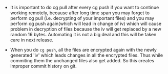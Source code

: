 - It is important to do cg pull after every cg push if you want to continue working remotely, because after long time span you may forget to perform cg pull (i.e. decrypting of your important files) and you may perform cg push again(which will lead in change of iv) which will cause problem in decryption of files because the iv will get replaced by a new random 16 bytes. Automating it is not a big deal and this will be taken care in next release.

- When you do `cg push`, all the files are encrypted again with the newly generated 'iv' which leads changes in all the encrypted files. Thus while commiting them the unchanged files also get added. So this creates improper commit history on git.
